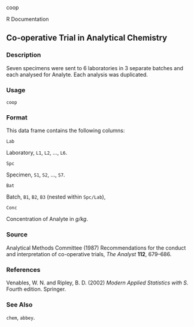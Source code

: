 coop

R Documentation

##  Co-operative Trial in Analytical Chemistry

### Description

Seven specimens were sent to 6 laboratories in 3 separate batches and each
analysed for Analyte. Each analysis was duplicated.

### Usage

    
    coop

### Format

This data frame contains the following columns:

`Lab`

Laboratory, `L1`, `L2`, ..., `L6`.

`Spc`

Specimen, `S1`, `S2`, ..., `S7`.

`Bat`

Batch, `B1`, `B2`, `B3` (nested within `Spc/Lab`),

`Conc`

Concentration of Analyte in _g/kg_.

### Source

Analytical Methods Committee (1987) Recommendations for the conduct and
interpretation of co-operative trials, _The Analyst_ **112**, 679–686.

### References

Venables, W. N. and Ripley, B. D. (2002) _Modern Applied Statistics with S._
Fourth edition. Springer.

### See Also

`chem`, `abbey`.

